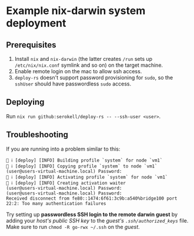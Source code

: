 <!--
SPDX-FileCopyrightText: 2023 Serokell <https://serokell.io/>

SPDX-License-Identifier: MPL-2.0
-->

# Example nix-darwin system deployment

## Prerequisites

1) Install `nix` and `nix-darwin` (the latter creates `/run` sets up `/etc/nix/nix.conf` symlink and so on)
   on the target machine.
2) Enable remote login on the mac to allow ssh access.
3) `deploy-rs` doesn't support password provisioning for `sudo`, so the `sshUser` should
   have passwordless `sudo` access.

## Deploying

Run `nix run github:serokell/deploy-rs -- --ssh-user <user>`.

## Troubleshooting

If you are running into a problem similar to this:

```
🚀 ℹ️ [deploy] [INFO] Building profile `system` for node `vm1`
🚀 ℹ️ [deploy] [INFO] Copying profile `system` to node `vm1`
(user@users-virtual-machine.local) Password:
🚀 ℹ️ [deploy] [INFO] Activating profile `system` for node `vm1`
🚀 ℹ️ [deploy] [INFO] Creating activation waiter
(user@users-virtual-machine.local) Password:
(user@users-virtual-machine.local) Password:
Received disconnect from fe80::1474:6f61:3c9b:a540%bridge100 port 22:2: Too many authentication failures
```

Try setting up **passwordless SSH login to the remote darwin guest** by adding your *host's public SSH key* to the *guest's `.ssh/authorized_keys`* file. Make sure to run `chmod -R go-rwx ~/.ssh` on the *guest*.
